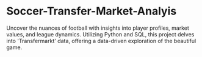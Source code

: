 # Soccer-Transfer-Market-Analyis
Uncover the nuances of football with insights into player profiles, market values, and league dynamics. Utilizing Python and SQL, this project delves into 'Transfermarkt' data, offering a data-driven exploration of the beautiful game. 
